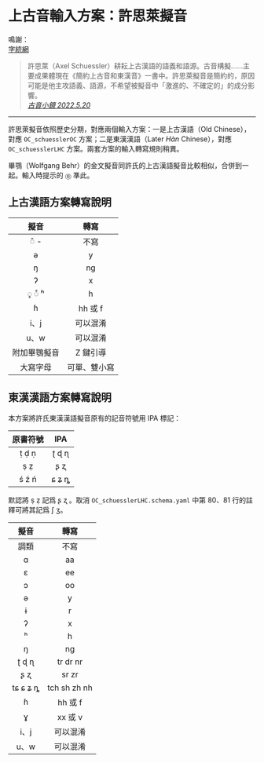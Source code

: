 # 上古音輸入方案：許思萊擬音

鳴謝：<br>
[字統網](https://zi.tools/)

> 許思萊（Axel Schuessler）耕耘上古漢語的語義和語源。古音構擬……主要成果體現在《簡約上古音和東漢音》一書中。許思萊擬音是簡約的，原因可能是他主攻語義、語源，不希望被擬音中「激進的、不確定的」的成分影響。<br>
> [*古音小鏡 2022.5.20*](http://www.kaom.net/ny_box.php?name=xusilai)

---
許思萊擬音依照歷史分期，對應兩個輸入方案：一是上古漢語（Old Chinese），對應 `OC_schuesslerOC` 方案；二是東漢漢語（Later *Hàn* Chinese），對應 `OC_schuesslerLHC` 方案。兩套方案的輸入轉寫規則稍異。

畢鶚（Wolfgang Behr）的金文擬音同許氏的上古漢語擬音比較相似，合併到一起。輸入時提示的 `Ⓑ` 準此。

## 上古漢語方案轉寫說明

| 擬音 | 轉寫 |
| :---: | :---: |
| ◌̂ - | 不寫 |
| ə | y |
| ŋ | ng |
| ʔ | x |
| ◌̥ ◌̊ ʰ | h |
| ɦ | hh 或 f |
| i、j | 可以混淆 |
| u、w | 可以混淆 |
| 附加畢鶚擬音 | Z 鍵引導 |
| 大寫字母 | 可單、雙小寫 |

## 東漢漢語方案轉寫說明

本方案將許氏東漢漢語擬音原有的記音符號用 IPA 標記：

| 原書符號 | IPA |
| :---: | :---: |
| ṭ ḍ ṇ | ʈ ɖ ɳ |
| ṣ ẓ | ʂ ʐ |
| ś ź ń | ɕ ʑ ȵ |

默認將 ṣ ẓ 記爲 ʂ ʐ 。取消 `OC_schuesslerLHC.schema.yaml` 中第 80、81 行的註釋可將其記爲 ʃ ʒ。

| 擬音 | 轉寫 |
| :---: | :---: |
| 調類 | 不寫 |
| ɑ | aa |
| ɛ | ee |
| ɔ | oo |
| ə | y |
| ɨ | r |
| ʔ | x |
| ʰ | h |
| ŋ | ng |
| ʈ ɖ ɳ | tr dr nr |
| ʂ ʐ | sr zr |
| tɕ ɕ ʑ ȵ | tch sh zh nh |
| ɦ | hh 或 f |
| ɣ | xx 或 v |
| i、j | 可以混淆 |
| u、w | 可以混淆 |